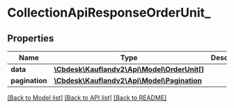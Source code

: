 # CollectionApiResponseOrderUnit_

## Properties
Name | Type | Description | Notes
------------ | ------------- | ------------- | -------------
**data** | [**\Cbdesk\Kauflandv2\Api\Model\OrderUnit[]**](OrderUnit.md) |  | 
**pagination** | [**\Cbdesk\Kauflandv2\Api\Model\Pagination**](Pagination.md) |  | [optional] 

[[Back to Model list]](../../README.md#documentation-for-models) [[Back to API list]](../../README.md#documentation-for-api-endpoints) [[Back to README]](../../README.md)


